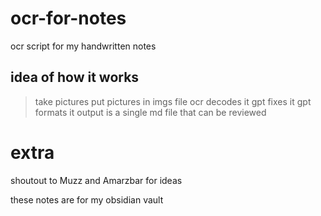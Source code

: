 # ocr-for-notes

ocr script for my handwritten notes

## idea of how it works

> take pictures
> put pictures in imgs file
> ocr decodes it
> gpt fixes it
> gpt formats it
> output is a single md file that can be reviewed

# extra

shoutout to Muzz and Amarzbar for ideas

these notes are for my obsidian vault
